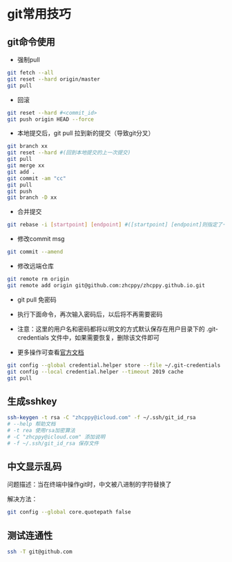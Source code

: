 # git常用技巧

## git命令使用

* 强制pull

```bash
git fetch --all 
git reset --hard origin/master
git pull
```

* 回滚

```bash
git reset --hard #<commit_id>
git push origin HEAD --force
```

* 本地提交后，git pull 拉到新的提交（导致git分叉）

```bash
git branch xx
git reset --hard #(回到本地提交的上一次提交)
git pull
git merge xx
git add .
git commit -am "cc"
git pull
git push
git branch -D xx
```

* 合并提交

```bash
git rebase -i [startpoint] [endpoint] #([startpoint] [endpoint]则指定了一个编辑区间)
```
    
* 修改commit msg

```bash
git commit --amend
```

* 修改远端仓库

```bash
git remote rm origin
git remote add origin git@github.com:zhcppy/zhcppy.github.io.git
```    

* git pull 免密码

* 执行下面命令，再次输入密码后，以后将不再需要密码
* 注意：这里的用户名和密码都将以明文的方式默认保存在用户目录下的 .git-credentials 文件中，如果需要恢复，删除该文件即可
* 更多操作可查看[官方文档](https://www.google.com/search?q=credential.helper)

```bash
git config --global credential.helper store --file ~/.git-credentials
git config --local credential.helper --timeout 2019 cache
git pull
```


## 生成sshkey

```bash
ssh-keygen -t rsa -C "zhcppy@icloud.com" -f ~/.ssh/git_id_rsa
# --help 帮助文档
# -t rea 使用rsa加密算法
# -C "zhcppy@icloud.com" 添加说明
# -f ~/.ssh/git_id_rsa 保存文件
```

## 中文显示乱码

问题描述：当在终端中操作git时，中文被八进制的字符替换了

解决方法：

```bash
git config --global core.quotepath false
```

## 测试连通性

```bash
ssh -T git@github.com
```
